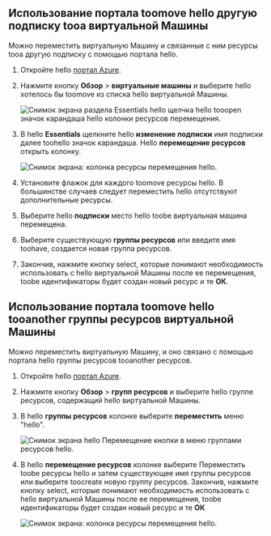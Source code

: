 

## <a name="use-hello-portal-toomove-a-vm-tooa-different-subscription"></a>Использование портала toomove hello другую подписку tooa виртуальной Машины
Можно переместить виртуальную Машину и связанные с ним ресурсы tooa другую подписку с помощью портала hello.

1. Откройте hello [портал Azure](https://portal.azure.com).
2. Нажмите кнопку **Обзор** > **виртуальные машины** и выберите hello хотелось бы toomove из списка hello виртуальной Машины.
   
    ![Снимок экрана раздела Essentials hello щелчка hello tooopen значок карандаша hello колонки ресурсов перемещения.](./media/virtual-machines-common-move-vm/move-button.png)
3. В hello **Essentials** щелкните hello **изменение подписки** имя подписки далее toohello значок карандаша. Hello **перемещение ресурсов** открыть колонку.
   
    ![Снимок экрана: колонка ресурсы перемещения hello.](./media/virtual-machines-common-move-vm/move.png)
4. Установите флажок для каждого toomove ресурсы hello. В большинстве случаев следует переместить hello отсутствуют дополнительные ресурсы.
5. Выберите hello **подписки** место hello toobe виртуальная машина перемещена.
6. Выберите существующую **группы ресурсов** или введите имя toohave, создается новая группа ресурсов.
7. Закончив, нажмите кнопку select, которые понимают необходимость использовать с hello виртуальной Машины после ее перемещения, toobe идентификаторы будет создан новый ресурс и те **ОК**.

## <a name="use-hello-portal-toomove-a-vm-tooanother-resource-group"></a>Использование портала toomove hello tooanother группы ресурсов виртуальной Машины
Можно переместить виртуальную Машину, и оно связано с помощью портала hello группы ресурсов tooanother ресурсов.

1. Откройте hello [портал Azure](https://portal.azure.com).
2. Нажмите кнопку **Обзор** > **групп ресурсов** и выберите hello группе ресурсов, содержащий hello виртуальной Машины.
3. В hello **группы ресурсов** колонке выберите **переместить** меню "hello".
   
    ![Снимок экрана hello Перемещение кнопки в меню группами ресурсов hello.](./media/virtual-machines-common-move-vm/move-rg.png)
4. В hello **перемещение ресурсов** колонке выберите Переместить toobe ресурсы hello и затем существующее имя группы ресурсов или выберите toocreate новую группу ресурсов. Закончив, нажмите кнопку select, которые понимают необходимость использовать с hello виртуальной Машины после ее перемещения, toobe идентификаторы будет создан новый ресурс и те **ОК**
   
    ![Снимок экрана: колонка ресурсы перемещения hello.](./media/virtual-machines-common-move-vm/move-rg-list.png)

